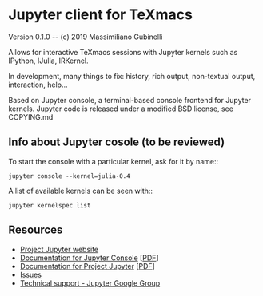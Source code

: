 # Jupyter client for TeXmacs

Version 0.1.0 -- (c) 2019 Massimiliano Gubinelli

Allows for interactive TeXmacs sessions with Jupyter kernels such as IPython, IJulia, IRKernel.

In development, many things to fix: history, rich output, non-textual output, interaction, help...

Based on Jupyter console, a terminal-based console frontend for Jupyter kernels.
Jupyter code is released under a modified BSD license, see COPYING.md

## Info about Jupyter cosole (to be reviewed)

To start the console with a particular kernel, ask for it by name::

    jupyter console --kernel=julia-0.4

A list of available kernels can be seen with::

    jupyter kernelspec list


## Resources
- [Project Jupyter website](https://jupyter.org)
- [Documentation for Jupyter Console](https://jupyter-console.readthedocs.io/en/latest/) [[PDF](https://media.readthedocs.org/pdf/jupyter-console/latest/jupyter-notebook.pdf)]
- [Documentation for Project Jupyter](https://jupyter.readthedocs.io/en/latest/index.html) [[PDF](https://media.readthedocs.org/pdf/jupyter/latest/jupyter.pdf)]
- [Issues](https://github.com/jupyter/jupyter_console/issues)
- [Technical support - Jupyter Google Group](https://groups.google.com/forum/#!forum/jupyter)
